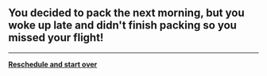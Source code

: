 ## You decided to pack the next morning, but you woke up late and didn't finish packing so you missed your flight! 
---
[**Reschedule and start over**](decisionschooselocation.md)